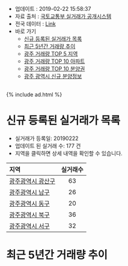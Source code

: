 * 업데이트 : 2019-02-22 15:58:37
* 자료 출처 : [국토교통부 실거래가 공개시스템](http://rt.molit.go.kr)
* 전국 데이터 : [Link](https://inasie.github.io/apt-trade-info/전국)
* 바로 가기
    * [신규 등록된 실거래가 목록](#신규-등록된-실거래가-목록)
    * [최근 5년간 거래량 추이](#최근-5년간-거래량-추이)
    * [광주 거래량 TOP 5 지역](TBD)
    * [광주 거래량 TOP 10 아파트](TBD)
    * [광주 거래량 TOP 10 분양권](TBD)
    * [광주 광역시 신규 분양정보](TBD)
<br>
{% include ad.html %}
<br>

# 신규 등록된 실거래가 목록
* 실거래가 등록일: 20190222
* 업데이트 된 실거래 수: 177 건
* 지역을 클릭하면 상세 내역을 확인할 수 있습니다.


|지역|실거래수|
|:---|:---:|
|[광주광역시 광산구](https://ayogom.github.io/apt-trade-info/광주광역시-광산구)|63|
|[광주광역시 남구](https://ayogom.github.io/apt-trade-info/광주광역시-남구)|26|
|[광주광역시 동구](https://ayogom.github.io/apt-trade-info/광주광역시-동구)|20|
|[광주광역시 북구](https://ayogom.github.io/apt-trade-info/광주광역시-북구)|36|
|[광주광역시 서구](https://ayogom.github.io/apt-trade-info/광주광역시-서구)|32|


# 최근 5년간 거래량 추이


<div style="width:100%;">
    <canvas id="deal_progress" height="200"></canvas>
</div>

<script>
new Chart(document.getElementById("deal_progress"), {
    type: 'line',
    data: {
        labels: ['201402','201403','201404','201405','201406','201407','201408','201409','201410','201411','201412','201501','201502','201503','201504','201505','201506','201507','201508','201509','201510','201511','201512','201601','201602','201603','201604','201605','201606','201607','201608','201609','201610','201611','201612','201701','201702','201703','201704','201705','201706','201707','201708','201709','201710','201711','201712','201801','201802','201803','201804','201805','201806','201807','201808','201809','201810','201811','201812','201901','201902'],
        datasets: [{
            label: '매매',
            pointRadius: 1,
            data: [2201, 2203, 1939, 1655, 1900, 2172, 2002, 2367, 2429, 2029, 1897, 2450, 2081, 2833, 2148, 1694, 1697, 1669, 1652, 1622, 2032, 1731, 1456, 1218, 1360, 1700, 1572, 1488, 1735, 1886, 1965, 1982, 2420, 1958, 1737, 1468, 1978, 1944, 1667, 1926, 2061, 1875, 1808, 2111, 1720, 2067, 1798, 3203, 2645, 3331, 2347, 2613, 2569, 2543, 3058, 3068, 2823, 1965, 1640, 1525, 484],
            borderColor: "rgba(255, 201, 14, 1)",
            backgroundColor: "rgba(255, 201, 14, 0.5)",
            fill: false,
            lineTension: 0
        },{
            label: '전월세',
            pointRadius: 1,
            data: [1524, 1311, 1131, 1089, 1135, 1214, 1247, 1153, 1425, 1227, 1070, 1341, 1185, 1433, 1200, 1141, 1227, 1214, 1247, 1033, 1176, 1085, 1189, 1256, 1338, 1312, 1259, 1215, 1334, 1247, 1229, 1061, 1281, 1150, 1193, 1229, 1485, 1427, 1209, 1185, 1228, 1280, 1509, 1405, 1141, 1276, 1270, 1511, 1318, 1509, 1267, 1261, 1377, 1457, 1242, 1174, 1493, 1283, 1257, 1417, 543],
            borderColor: "rgba(0, 141, 185, 1)",
            backgroundColor: "rgba(0, 141, 185, 0.5)",
            fill: false,
            lineTension: 0
        }
        ]
    },
    options: {
        responsive: true,
        title: {
            display: false
        },
        tooltips: {
            mode: 'index',
            intersect: false
        },
        hover: {
            mode: 'nearest',
            intersect: true
        },
        scales: {
            xAxes: [{
                display: true,
                scaleLabel: {
                    display: true,
                    labelString: '년/월'
                }
            }],
            yAxes: [{
                display: true,
                ticks: {
                    suggestedMin: 0,
                },
                scaleLabel: {
                    display: true,
                    labelString: '실거래 수'
                }
            }]
        }
    }
});

</script>
